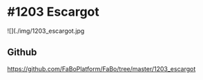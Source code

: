 # #1203 Escargot

![](./img/1203_escargot.jpg

## Github

https://github.com/FaBoPlatform/FaBo/tree/master/1203_escargot
